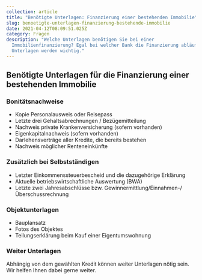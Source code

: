 ```yaml
---
collection: article
title: "Benötigte Unterlagen: Finanzierung einer bestehenden Immobilie"
slug: benoetigte-unterlagen-finanzierung-bestehende-immobilie
date: 2021-04-12T08:09:51.025Z
category: Fragen
description: "Welche Unterlagen benötigen Sie bei einer
  Immobilienfinanzierung? Egal bei welcher Bank die Finanzierung abläuft: Diese
  Unterlagen werden wichtig."
---
```

## Benötigte Unterlagen für die Finanzierung einer bestehenden Immobilie

### Bonitätsnachweise

* Kopie Personalausweis oder Reisepass 
* Letzte drei Gehaltsabrechnungen / Bezügemitteilung 
* Nachweis private Krankenversicherung (sofern vorhanden) 
* Eigenkapitalnachweis (sofern vorhanden) 
* Darlehensverträge aller Kredite, die bereits bestehen 
* Nachweis möglicher Renteneinkünfte 

### Zusätzlich bei Selbstständigen

* Letzter Einkommenssteuerbescheid und die dazugehörige Erklärung 
* Aktuelle betriebswirtschaftliche Auswertung (BWA) 
* Letzte zwei Jahresabschlüsse bzw. Gewinnermittlung/Einnahmen-/Überschussrechnung

### Objektunterlagen

* Bauplansatz
* Fotos des Objektes
* Teilungserklärung beim Kauf einer Eigentumswohnung

### Weiter Unterlagen

Abhängig von dem gewählten Kredit können weiter Unterlagen nötig sein. Wir helfen Ihnen dabei gerne weiter.
